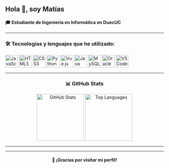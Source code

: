 <h2 align="left">Hola 👋, soy Matías</h2>
<h4 align="left">🎓 Estudiante de Ingeniería en Informática en DuocUC</h4>

---

<h3 align="left">🛠️ Tecnologías y lenguajes que he utilizado:</h3>
<div align="left" style="margin-top: 20px">
  <img src="https://cdn.jsdelivr.net/gh/devicons/devicon/icons/javascript/javascript-original.svg" height="40" alt="JavaScript" />
  <img src="https://cdn.jsdelivr.net/gh/devicons/devicon/icons/html5/html5-original.svg" height="40" alt="HTML5" />
  <img src="https://cdn.jsdelivr.net/gh/devicons/devicon/icons/css3/css3-original.svg" height="40" alt="CSS3" />
  <img src="https://cdn.jsdelivr.net/gh/devicons/devicon/icons/python/python-original.svg" height="40" alt="Python" />
  <img src="https://cdn.jsdelivr.net/gh/devicons/devicon/icons/vuejs/vuejs-original.svg" height="40" alt="Vue.js" />
  <img src="https://cdn.jsdelivr.net/gh/devicons/devicon/icons/java/java-original.svg" height="40" alt="Java" />
  <img src="https://cdn.jsdelivr.net/gh/devicons/devicon/icons/mysql/mysql-original.svg" height="40" alt="MySQL" />
  <img src="https://cdn.jsdelivr.net/gh/devicons/devicon/icons/oracle/oracle-original.svg" height="40" alt="Oracle" />
  <img src="https://cdn.jsdelivr.net/gh/devicons/devicon/icons/vscode/vscode-original.svg" height="40" alt="VSCode" />
</div>

---

<h3 align="center">📊 GitHub Stats</h3>
<div align="center">
  <img src="https://github-readme-stats.vercel.app/api?username=MatiDroid21&show_icons=true&theme=dracula&include_all_commits=true&count_private=true&hide_border=false" height="150" alt="GitHub Stats" />
  <img src="https://github-readme-stats.vercel.app/api/top-langs?username=MatiDroid21&layout=compact&langs_count=5&theme=dracula&hide_border=false" height="150" alt="Top Languages" />
</div>

---


---

<h4 align="center">🚀 ¡Gracias por visitar mi perfil!</h4>
